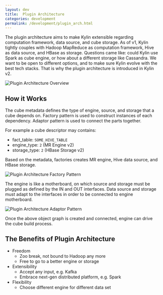 ```yaml
---
layout: dev
title:  Plugin Architecture
categories: development
permalink: /development/plugin_arch.html
---
```


The plugin architecture aims to make Kylin extensible regarding computation framework, data source, and cube storage. As of v1, Kylin tightly couples with Hadoop MapReduce as computation framework, Hive as data source, and HBase as storage. Questions came like: could Kylin use Spark as cube engine, or how about a different storage like Cassandra. We want to be open to different options, and to make sure Kylin evolve with the best tech stacks. That is why the plugin architecture is introduced in Kylin v2.

![Plugin Architecture Overview](/images/develop/plugin_arch_overview.png)

## How it Works

The cube metadata defines the type of engine, source, and storage that a cube depends on. Factory pattern is used to construct instances of each dependency. Adaptor pattern is used to connect the parts together.

For example a cube descriptor may contains:

- fact_table: `SOME_HIVE_TABLE`
- engine_type: `2` (MR Engine v2)
- storage_type: `2` (HBase Storage v2)

Based on the metadata, factories creates MR engine, Hive data source, and HBase storage.

![Plugin Architecture Factory Pattern](/images/develop/plugin_arch_factory_pattern.png)

The engine is like a motherboard, on which source and storage must be plugged as defined by the IN and OUT interfaces. Data source and storage must adapt to the interfaces in order to be connected to engine motherboard.

![Plugin Architecture Adaptor Pattern](/images/develop/plugin_arch_adaptor_pattern.png)

Once the above object graph is created and connected, engine can drive the cube build process.

## The Benefits of Plugin Architecture

- Freedom
	- Zoo break, not bound to Hadoop any more
	- Free to go to a better engine or storage
- Extensibility
	- Accept any input, e.g. Kafka
	- Embrace next-gen distributed platform, e.g. Spark
- Flexibility
	- Choose different engine for different data set

